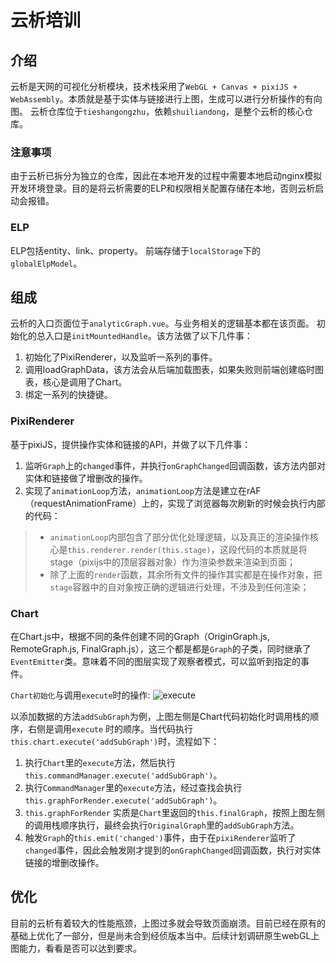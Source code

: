 # 云析培训

## 介绍

云析是天网的可视化分析模块，技术栈采用了`WebGL + Canvas + pixiJS + WebAssembly`。本质就是基于实体与链接进行上图，生成可以进行分析操作的有向图。
云析仓库位于`tieshangongzhu`，依赖`shuiliandong`，是整个云析的核心仓库。

### 注意事项

由于云析已拆分为独立的仓库，因此在本地开发的过程中需要本地启动nginx模拟开发环境登录。目的是将云析需要的ELP和权限相关配置存储在本地，否则云析启动会报错。

### ELP

ELP包括entity、link、property。
前端存储于`localStorage`下的`globalElpModel`。

## 组成

云析的入口页面位于`analyticGraph.vue`。与业务相关的逻辑基本都在该页面。
初始化的总入口是`initMountedHandle`。该方法做了以下几件事：

1. 初始化了PixiRenderer，以及监听一系列的事件。
2. 调用loadGraphData，该方法会从后端加载图表，如果失败则前端创建临时图表，核心是调用了Chart。
3. 绑定一系列的快捷键。

### PixiRenderer

基于pixiJS，提供操作实体和链接的API，并做了以下几件事：

1. 监听`Graph`上的`changed`事件，并执行`onGraphChanged`回调函数，该方法内部对实体和链接做了增删改的操作。
2. 实现了`animationLoop`方法，`animationLoop`方法是建立在rAF（requestAnimationFrame）上的，实现了浏览器每次刷新的时候会执行内部的代码：

> * `animationLoop`内部包含了部分优化处理逻辑，以及真正的渲染操作核心是`this.renderer.render(this.stage)`，这段代码的本质就是将stage（pixijs中的顶层容器对象）作为渲染参数来渲染到页面；
> * 除了上面的`render`函数，其余所有文件的操作其实都是在操作对象，把`stage`容器中的自对象按正确的逻辑进行处理，不涉及到任何渲染；

### Chart

在Chart.js中，根据不同的条件创建不同的Graph（OriginGraph.js, RemoteGraph.js, FinalGraph.js），这三个都是都是`Graph`的子类，同时继承了`EventEmitter`类。意味着不同的图层实现了观察者模式，可以监听到指定的事件。

`Chart初始化`与调用`execute`时的操作:
![execute](https://img-node.oss-cn-shanghai.aliyuncs.com/images/execute.png)

以添加数据的方法`addSubGraph`为例，上图左侧是Chart代码初始化时调用栈的顺序，右侧是调用`execute`
时的顺序。当代码执行`this.chart.execute('addSubGraph')`时，流程如下：

1. 执行`Chart`里的`execute`方法，然后执行`this.commandManager.execute('addSubGraph')`。
2. 执行`CommandManager`里的`execute`方法，经过查找会执行`this.graphForRender.execute('addSubGraph')`。
3. `this.graphForRender` 实质是`Chart`里返回的`this.finalGraph`，按照上图左侧的调用栈顺序执行，最终会执行`OriginalGraph`里的`addSubGraph`方法。
4. 触发`Graph`的`this.emit('changed')`事件，由于在`pixiRenderer`监听了`changed`事件，因此会触发刚才提到的`onGraphChanged`回调函数，执行对实体链接的增删改操作。

## 优化

目前的云析有着较大的性能瓶颈，上图过多就会导致页面崩溃。目前已经在原有的基础上优化了一部分，但是尚未合到经侦版本当中。后续计划调研原生webGL上图能力，看看是否可以达到要求。
